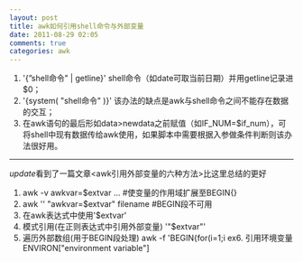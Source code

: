 ```yaml
---
layout: post
title: awk如何引用shell命令与外部变量
date: 2011-08-29 02:05
comments: true
categories: awk
---
```

1. '{”shell命令" | getline}' shell命令（如date可取当前日期）并用getline记录进$0；
2. '{system( "shell命令" )}' 该办法的缺点是awk与shell命令之间不能存在数据的交互；
3. 在awk语句的最后形如data&gt;newdata之前赋值（如IF_NUM=$if_num），可将shell中现有数据传给awk使用，如果脚本中需要根据入参做条件判断则该办法很好用。

---
*update*看到了一篇文章&lt;awk引用外部变量的六种方法&gt;比这里总结的更好

1. awk -v awkvar=$extvar ... #使变量的作用域扩展至BEGIN{}
2. awk '' "awkvar=$extvar" filename #BEGIN段不可用
3. 在awk表达式中使用'$extvar'
4. 模式引用(在正则表达式中引用外部变量) '"$extvar"'
5. 遍历外部数组(用于BEGIN段处理) awk -f 'BEGIN{for(i=1;i ex6. 引用环境变量 ENVIRON["environment variable"]
